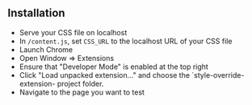 ## Installation

- Serve your CSS file on localhost
- In `/content.js`, set `CSS_URL` to the localhost URL of your CSS file
- Launch Chrome
- Open Window => Extensions
- Ensure that "Developer Mode" is enabled at the top right
- Click "Load unpacked extension..." and choose the `style-override-extension- project folder.
- Navigate to the page you want to test